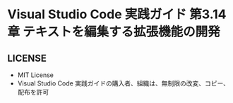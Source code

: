 # Visual Studio Code 実践ガイド 第3.14章 テキストを編集する拡張機能の開発

## LICENSE

- MIT License
- Visual Studio Code 実践ガイドの購入者、組織は、無制限の改変、コピー、配布を許可
